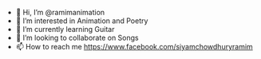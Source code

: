 - 👋 Hi, I’m @ramimanimation
- 👀 I’m interested in Animation and Poetry
- 🌱 I’m currently learning Guitar 
- 💞️ I’m looking to collaborate on Songs
- 📫 How to reach me https://www.facebook.com/siyamchowdhuryramim

<!---
ramimanimation/ramimanimation is a ✨ special ✨ repository because its `README.md` (this file) appears on your GitHub profile.
You can click the Preview link to take a look at your changes.
--->
